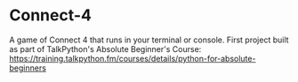 # Connect-4
  A game of Connect 4 that runs in your terminal or console. First project built as part of TalkPython's Absolute Beginner's Course: https://training.talkpython.fm/courses/details/python-for-absolute-beginners
